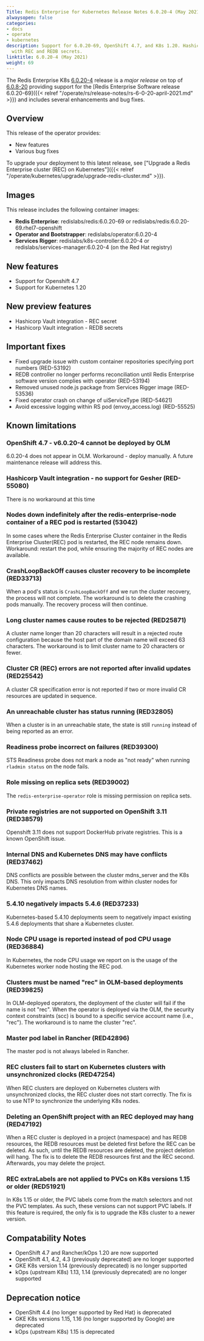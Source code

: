 ```yaml
---
Title: Redis Enterprise for Kubernetes Release Notes 6.0.20-4 (May 2021)
alwaysopen: false
categories:
- docs
- operate
- kubernetes
description: Support for 6.0.20-69, OpenShift 4.7, and K8s 1.20. Hashicorp Vault integration
  with REC and REDB secrets.
linktitle: 6.0.20-4 (May 2021)
weight: 69
---
```


The Redis Enterprise K8s [6.0.20-4](https://github.com/RedisLabs/redis-enterprise-k8s-docs/releases/tag/v6.0.20-4) release is a *major release* on top of [6.0.8-20](https://github.com/RedisLabs/redis-enterprise-k8s-docs/releases/tag/v6.0.8-20) providing support for the [Redis Enterprise Software release 6.0.20-69]({{< relref "/operate/rs/release-notes/rs-6-0-20-april-2021.md" >}}) and includes several enhancements and bug fixes.

## Overview

This release of the operator provides:
 * New features
 * Various bug fixes

To upgrade your deployment to this latest release, see ["Upgrade a Redis Enterprise cluster (REC) on Kubernetes"]({{< relref "/operate/kubernetes/upgrade/upgrade-redis-cluster.md" >}}).

## Images
This release includes the following container images:
 * **Redis Enterprise**: redislabs/redis:6.0.20-69 or redislabs/redis:6.0.20-69.rhel7-openshift
 * **Operator and Bootstrapper**: redislabs/operator:6.0.20-4
 * **Services Rigger**: redislabs/k8s-controller:6.0.20-4 or redislabs/services-manager:6.0.20-4 (on the Red Hat registry)

## New features
 * Support for Openshift 4.7
 * Support for Kubernetes 1.20

 ## New preview features
 * Hashicorp Vault integration - REC secret
 * Hashicorp Vault integration - REDB secrets

## Important fixes

- Fixed upgrade issue with custom container repositories specifying port numbers (RED-53192)
- REDB controller no longer performs reconciliation until Redis Enterprise software version complies with operator (RED-53194)
- Removed unused node.js package from Services Rigger image (RED-53536)
- Fixed operator crash on change of uiServiceType (RED-54621)
- Avoid excessive logging within RS pod (envoy_access.log) (RED-55525)

## Known limitations

### OpenShift 4.7 - v6.0.20-4 cannot be deployed by OLM

6.0.20-4 does not appear in OLM. Workaround - deploy manually. A future maintenance release will address this. 

### Hashicorp Vault integration - no support for Gesher (RED-55080)

There is no workaround at this time

### Nodes down indefinitely after the redis-enterprise-node container of a REC pod is restarted (53042)

In some cases where the Redis Enterprise Cluster container in the Redis Enterprise Cluster(REC) pod is restarted, the REC node remains down. Workaround: restart the pod, while ensuring the majority of REC nodes are available.

### CrashLoopBackOff causes cluster recovery to be incomplete  (RED33713)

When a pod's status is `CrashLoopBackOff` and we run the cluster recovery, the process will not complete. The workaround is to delete the crashing pods manually. The recovery process will then continue.

### Long cluster names cause routes to be rejected  (RED25871)

A cluster name longer than 20 characters will result in a rejected route configuration because the host part of the domain name will exceed 63 characters. The workaround is to limit cluster name to 20 characters or fewer.

### Cluster CR (REC) errors are not reported after invalid updates (RED25542)

A cluster CR specification error is not reported if two or more invalid CR resources are updated in sequence.

### An unreachable cluster has status running (RED32805)

When a cluster is in an unreachable state, the state is still `running` instead of being reported as an error.

### Readiness probe incorrect on failures (RED39300)

STS Readiness probe does not mark a node as "not ready" when running `rladmin status` on the node fails.

### Role missing on replica sets (RED39002)

The `redis-enterprise-operator` role is missing permission on replica sets.

### Private registries are not supported on OpenShift 3.11 (RED38579)

Openshift 3.11 does not support DockerHub private registries. This is a known OpenShift issue.

### Internal DNS and Kubernetes DNS may have conflicts (RED37462)

DNS conflicts are possible between the cluster mdns_server and the K8s DNS. This only impacts DNS resolution from within cluster nodes for Kubernetes DNS names.

### 5.4.10 negatively impacts 5.4.6 (RED37233)

Kubernetes-based 5.4.10 deployments seem to negatively impact existing 5.4.6 deployments that share a Kubernetes cluster.

### Node CPU usage is reported instead of pod CPU usage (RED36884)

In Kubernetes, the node CPU usage we report on is the usage of the Kubernetes worker node hosting the REC pod.

### Clusters must be named "rec" in OLM-based deployments (RED39825)

In OLM-deployed operators, the deployment of the cluster will fail if the name is not "rec". When the operator is deployed via the OLM, the security context constraints (scc) is bound to a specific service account name (i.e., "rec"). The workaround is to name the cluster "rec".

### Master pod label in Rancher (RED42896)

The master pod is not always labeled in Rancher.

### REC clusters fail to start on Kubernetes clusters with unsynchronized clocks (RED47254)

When REC clusters are deployed on Kubernetes clusters with unsynchronized clocks, the REC cluster does not start correctly. The fix is to use NTP to synchronize the underlying K8s nodes.

### Deleting an OpenShift project with an REC deployed may hang (RED47192)

When a REC cluster is deployed in a project (namespace) and has REDB resources, the
REDB resources must be deleted first before the REC can be deleted. As such, until the
REDB resources are deleted, the project deletion will hang. The fix is to delete the
REDB resources first and the REC second. Afterwards, you may delete the project.

### REC extraLabels are not applied to PVCs on K8s versions 1.15 or older (RED51921)

In K8s 1.15 or older, the PVC labels come from the match selectors and not the
PVC templates. As such, these versions can not support PVC labels. If this feature
is required, the only fix is to upgrade the K8s cluster to a newer version.

## Compatability Notes

- OpenShift 4.7 and Rancher/kOps 1.20 are now supported
- OpenShift 4.1, 4.2, 4.3 (previously deprecated) are no longer supported
- GKE K8s version 1.14 (previously deprecated) is no longer supported
- kOps (upstream K8s) 1.13, 1.14 (previously deprecated) are no longer supported

## Deprecation notice

- OpenShift 4.4 (no longer supported by Red Hat) is deprecated
- GKE K8s versions 1.15, 1.16 (no longer supported by Google) are deprecated
- kOps (upstream K8s) 1.15 is deprecated
